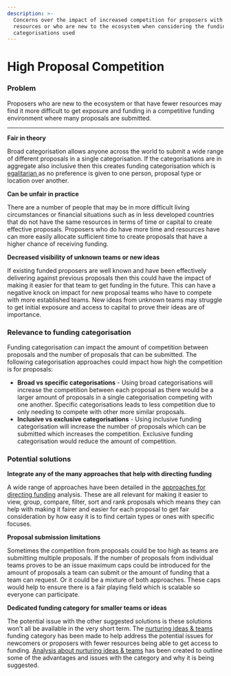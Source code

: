 ```yaml
---
description: >-
  Concerns over the impact of increased competition for proposers with fewer
  resources or who are new to the ecosystem when considering the funding
  categorisations used
---
```


# High Proposal Competition

### Problem

Proposers who are new to the ecosystem or that have fewer resources may find it more difficult to get exposure and funding in a competitive funding environment where many proposals are submitted.

****

**Fair in theory**

Broad categorisation allows anyone across the world to submit a wide range of different proposals in a single categorisation. If the categorisations are in aggregate also inclusive then this creates funding categorisation which is [egalitarian ](../../../categorisation-analysis/egalitarian-funding-categorisation.md)as no preference is given to one person, proposal type or location over another.



**Can be unfair in practice**

There are a number of people that may be in more difficult living circumstances or financial situations such as in less developed countries that do not have the same resources in terms of time or capital to create effective proposals. Proposers who do have more time and resources have can more easily allocate sufficient time to create proposals that have a higher chance of receiving funding.



**Decreased visibility of unknown teams or new ideas**

If existing funded proposers are well known and have been effectively delivering against previous proposals then this could have the impact of making it easier for that team to get funding in the future. This can have a negative knock on impact for new proposal teams who have to compete with more established teams. New ideas from unknown teams may struggle to get initial exposure and access to capital to prove their ideas are of importance.



### **Relevance to funding categorisation**

Funding categorisation can impact the amount of competition between proposals and the number of proposals that can be submitted. The following categorisation approaches could impact how high the competition is for proposals:

* **Broad vs specific categorisations** - Using broad categorisations will increase the competition between each proposal as there would be a larger amount of proposals in a single categorisation competing with one another. Specific categorisations leads to less competition due to only needing to compete with other more similar proposals.
* **Inclusive vs exclusive categorisations** - Using inclusive funding categorisation will increase the number of proposals which can be submitted which increases the competition. Exclusive funding categorisation would reduce the amount of competition.&#x20;



### Potential solutions



**Integrate any of the many approaches that help with directing funding**

A wide range of approaches have been detailed in the [approaches for directing funding](../../../categorisation-analysis/approaches-for-directing-funding.md) analysis. These are all relevant for making it easier to view, group, compare, filter, sort and rank proposals which means they can help with making it fairer and easier for each proposal to get fair consideration by how easy it is to find certain types or ones with specific focuses.



**Proposal submission limitations**

Sometimes the competition from proposals could be too high as teams are submitting multiple proposals. If the number of proposals from individual teams proves to be an issue maximum caps could be introduced for the amount of proposals a team can submit or the amount of funding that a team can request. Or it could be a mixture of both approaches. These caps would help to ensure there is a fair playing field which is scalable so everyone can participate.



**Dedicated funding category for smaller teams or ideas**

The potential issue with the other suggested solutions is these solutions won't all be available in the very short term. The [nurturing ideas & teams](broken-reference) funding category has been made to help address the potential issues for newcomers or proposers with fewer resources being able to get access to funding. [Analysis about nurturing ideas & teams](../../../experimental-categories-analysis/nurturing-ideas-and-team-category.md) has been created to outline some of the advantages and issues with the category and why it is being suggested.
